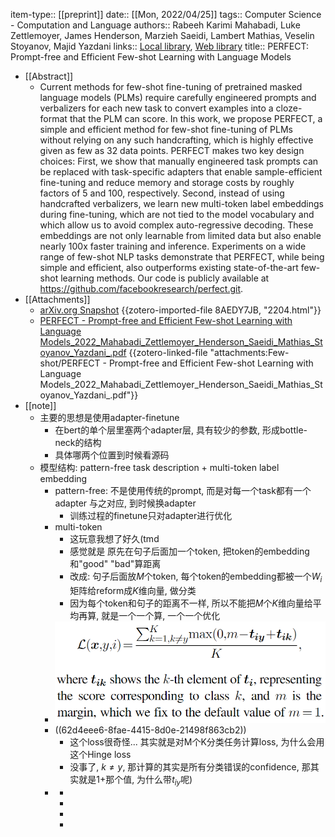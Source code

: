 item-type:: [[preprint]]
date:: [[Mon, 2022/04/25]]
tags:: Computer Science - Computation and Language
authors:: Rabeeh Karimi Mahabadi, Luke Zettlemoyer, James Henderson, Marzieh Saeidi, Lambert Mathias, Veselin Stoyanov, Majid Yazdani
links:: [Local library](zotero://select/library/items/KMTMC66G), [Web library](https://www.zotero.org/users/9034808/items/KMTMC66G)
title:: PERFECT: Prompt-free and Efficient Few-shot Learning with Language Models

- [[Abstract]]
	- Current methods for few-shot fine-tuning of pretrained masked language models (PLMs) require carefully engineered prompts and verbalizers for each new task to convert examples into a cloze-format that the PLM can score. In this work, we propose PERFECT, a simple and efficient method for few-shot fine-tuning of PLMs without relying on any such handcrafting, which is highly effective given as few as 32 data points. PERFECT makes two key design choices: First, we show that manually engineered task prompts can be replaced with task-specific adapters that enable sample-efficient fine-tuning and reduce memory and storage costs by roughly factors of 5 and 100, respectively. Second, instead of using handcrafted verbalizers, we learn new multi-token label embeddings during fine-tuning, which are not tied to the model vocabulary and which allow us to avoid complex auto-regressive decoding. These embeddings are not only learnable from limited data but also enable nearly 100x faster training and inference. Experiments on a wide range of few-shot NLP tasks demonstrate that PERFECT, while being simple and efficient, also outperforms existing state-of-the-art few-shot learning methods. Our code is publicly available at https://github.com/facebookresearch/perfect.git.
- [[Attachments]]
	- [arXiv.org Snapshot](https://arxiv.org/abs/2204.01172) {{zotero-imported-file 8AEDY7JB, "2204.html"}}
	- [PERFECT - Prompt-free and Efficient Few-shot Learning with Language Models_2022_Mahabadi_Zettlemoyer_Henderson_Saeidi_Mathias_Stoyanov_Yazdani_.pdf](zotero://select/library/items/RWC4SFVP) {{zotero-linked-file "attachments:Few-shot/PERFECT - Prompt-free and Efficient Few-shot Learning with Language Models_2022_Mahabadi_Zettlemoyer_Henderson_Saeidi_Mathias_Stoyanov_Yazdani_.pdf"}}
- [[note]]
	- 主要的思想是使用adapter-finetune
		- 在bert的单个层里塞两个adapter层, 具有较少的参数, 形成bottle-neck的结构
		- 具体哪两个位置到时候看源码
	- 模型结构: pattern-free task description + multi-token label embedding
		- pattern-free: 不是使用传统的prompt, 而是对每一个task都有一个adapter 与之对应, 到时候换adapter
			- 训练过程的finetune只对adapter进行优化
		- multi-token
			- 这玩意我想了好久(tmd
			- 感觉就是 原先在句子后面加一个token, 把token的embedding和"good" "bad"算距离
			- 改成: 句子后面放$M$个token, 每个token的embedding都被一个$W_i$矩阵给reform成$K$维向量, 做分类
			- 因为每个token和句子的距离不一样, 所以不能把$M$个$K$维向量给平均再算, 就是一个一个算, 一个一个优化
		- ![image.png](../assets/image_1658121943685_0.png)
		- ((62d4eee6-8fae-4415-8d0e-21498f863cb2))
			- 这个loss很奇怪... 其实就是对M个K分类任务计算loss, 为什么会用这个Hinge loss
			- 没事了, $k \neq y$, 那计算的其实是所有分类错误的confidence, 那其实就是1+那个值, 为什么带$t_{iy}$呢)
		-
			-
			-
			-
			-